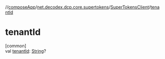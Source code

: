 //[composeApp](../../../index.md)/[net.decodex.dcp.core.supertokens](../index.md)/[SuperTokensClient](index.md)/[tenantId](tenant-id.md)

# tenantId

[common]\
val [tenantId](tenant-id.md): [String](https://kotlinlang.org/api/latest/jvm/stdlib/kotlin/-string/index.html)?
